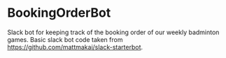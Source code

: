 # BookingOrderBot
Slack bot for keeping track of the booking order of our weekly badminton games. Basic slack bot code taken from https://github.com/mattmakai/slack-starterbot.

